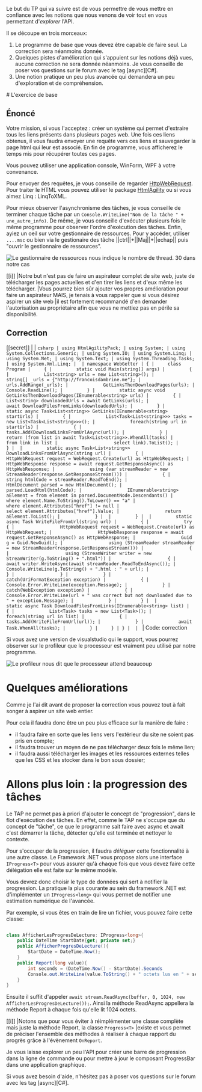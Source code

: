 Le but du TP qui va suivre est de vous permettre de vous mettre en confiance avec les notions
que nous venons de voir tout en vous permettant d'*explorer* l'API.

Il se découpe en trois morceaux:

1. Le programme de base que vous devez être capable de faire seul. La correction sera néanmoins donnée.
2. Quelques pistes d'amélioration qui s'appuient sur les notions déjà vues, aucune correction ne sera donnée néanmoins. Je vous conseille de poser vos questions sur le forum avec le tag [async][C#].
3. Une notion pratique un peu plus avancée qui demandera un peu d'exploration et de compréhension.

# L'exercice de base

## Énoncé

Votre mission, si vous l'acceptez : créer un système qui permet d'extraire tous les liens présents dans plusieurs pages web.
Une fois ces liens obtenus, il vous faudra envoyer une requête vers ces liens et sauvegarder la page html qui leur est associé.
En fin de programme, vous afficherez le temps mis pour récupérer toutes ces pages.

Vous pouvez utiliser une application console, WinForm, WPF à votre convenance.

Pour envoyer des requêtes, je vous conseille de regarder [HttpWebRequest](https://msdn.microsoft.com/fr-fr/library/system.net.webrequest.getresponseasync%28v=vs.110%29.aspx).
Pour traiter le HTML vous pouvez utiliser le package [HtmlAgility](http://htmlagilitypack.codeplex.com/) ou si vous aimez Linq : LinqToXML.

Pour mieux observer l'asynchronisme des tâches, je vous conseille de terminer chaque tâche par un `Console.WriteLine("Nom de la tâche " + une_autre_info)`. De même, je vous
conseille d'exécuter plusieurs fois le même programme pour observer l'ordre d'exécution des tâches.
Enfin, ayiez un oeil sur votre gestionnaire de ressources. Pour y accéder, utiliser `....msc`
ou bien via le gestionaire des tâche ||ctrl||+||Maj||+||echap|| puis "ouvrir le gestionnaire de ressources".

![Le gestionnaire de ressources nous indique le nombre de thread. 30 dans notre cas](http://zestedesavoir.com/media/galleries/2583/31af9781-e26d-4642-9431-89869da90fd3.png.960x960_q85.png)

[[i]]
|Notre but n'est pas de faire un aspirateur complet de site web, juste de télécharger les pages actuelles et d'en tirer les liens et d'eux même les télécharger.
|Vous pourrez bien sûr ajouter vos propres amélioration pour faire un aspirateur MAIS, je tenais à vous rappeler que si vous désirez aspirer un site web
|il est fortement recommandé d'en demander l'autorisation au propriétaire afin que vous ne mettiez pas en périle sa disponibilité.

## Correction
[[secret]]
| 
| ```csharp
| using HtmlAgilityPack;
| using System;
| using System.Collections.Generic;
| using System.IO;
| using System.Linq;
| using System.Net;
| using System.Text;
| using System.Threading.Tasks;
| using System.Xml.Linq;
| 
| namespace WebGetter
| {
|     class Program
|     {
|         static void Main(string[] args)
|         {
|             List<string> urls = new List<string>();
|             string[] _urls = {"http://francoisdambrine.me"};
|             urls.AddRange(_urls);
|             GetLinksThenDownloadPages(urls);
|             Console.ReadLine();
|         }
|         static async void GetLinksThenDownloadPages(IEnumerable<string> urls)
|         {
|             List<string> downloadedUrls = await GetLinks(urls);
|             await DownloadFilesFromLinks(downloadedUrls);
|         }
|         static async Task<List<string>> GetLinks(IEnumerable<string> startUrls)
|         {
|             List<Task<List<string>>> tasks = new List<Task<List<string>>>();
|             foreach(string url in startUrls)
|             {
|                 tasks.Add(DownloadLinksFromUrlAsync(url));
|             }
|             return (from list in await Task<List<string>>.WhenAll(tasks)
|                     from link in list
|                     select link).ToList();
|         }
| 
|         static async Task<List<string>> DownloadLinksFromUrlAsync(string url)
|         {
|             HttpWebRequest request = WebRequest.Create(url) as HttpWebRequest;
|             HttpWebResponse response = await request.GetResponseAsync() as HttpWebResponse;
|             using (var streamReader = new StreamReader(response.GetResponseStream()))
|             {
|                 string htmlCode = streamReader.ReadToEnd();
|                 HtmlDocument parsed = new HtmlDocument();
|                 parsed.LoadHtml(htmlCode);
|                 IEnumerable<string> aElement = from element in parsed.DocumentNode.Descendants()
|                                                where element.Name.ToString().ToLower() == "a"
|                                                where element.Attributes["href"] != null
|                                                select element.Attributes["href"].Value;
|                 return aElement.ToList();
|             }
| 
|         }
| 
|         static async Task WriteFileFromUrl(string url)
|         {
|             try {
|                 HttpWebRequest request = WebRequest.Create(url) as HttpWebRequest;
|                 HttpWebResponse response = await request.GetResponseAsync() as HttpWebResponse;
|                 Guid g = Guid.NewGuid();
|                 using (StreamReader streamReader = new StreamReader(response.GetResponseStream()))
|                 {
|                     using (StreamWriter writer = new StreamWriter(g.ToString() + ".html"))
|                     {
|                         await writer.WriteAsync(await streamReader.ReadToEndAsync());
|                         Console.WriteLine(g.ToString() + ".html : " + url);
|                     }
|                 }
|             }
|             catch(UriFormatException exception)
|             {
|                 Console.Error.WriteLine(exception.Message);
|             }
|             catch(WebException exception)
|             {
|                 Console.Error.WriteLine(url + " was correct but not downloaded due to " + exception.Message);
|             }
|         }
| 
|         static async Task DownloadFilesFromLinks(IEnumerable<string> list)
|         {
|             List<Task> tasks = new List<Task>();
|             foreach(string url in list)
|             {
|                 tasks.Add(WriteFileFromUrl(url));
|             }
|             await Task.WhenAll(tasks);
|         }
|     }
| }
| 
| ```
| Code: correction

Si vous avez une version de visualstudio qui le support, vous pourrez observer sur le profileur que le processeur est vraiment peu utilisé par notre programme.

![Le profileur nous dit que le processeur attend beaucoup](http://zestedesavoir.com/media/galleries/2583/82331b99-9ab2-4558-97c5-adb243da24ae.png.960x960_q85.png)

# Quelques améliorations

Comme je l'ai dit avant de proposer la correction vous pouvez tout à fait songer à aspirer un site web entier.

Pour cela il faudra donc être un peu plus efficace sur la manière de faire :

- il faudra faire en sorte que les liens vers l'extérieur du site ne soient pas pris en compte;
- il faudra trouver un moyen de ne pas télécharger deux fois le même lien;
- il faudra aussi télécharger les images et les ressources externes telles que les CSS et les stocker dans le bon sous dossier;



# Allons plus loin : la progression des tâches

Le TAP ne permet pas à priori d'ajouter le concept de "progression", dans le flot d'exécution des tâches.
En effet, comme le TAP ne s'occupe que du concept de "tâche", ce que le programme sait faire avec async et await c'est démarrer la tâche, détecter qu'elle
est terminée et nettoyer le contexte.

Pour s'occuper de la progression, il faudra *déléguer* cette fonctionnalité à une autre classe. Le Framework .NET vous propose alors une interface `IProgress<T>`
pour vous assurer qu'à chaque fois que vous devez faire cette délégation elle est faite sur le même modèle.

Vous devrez donc choisir le type de données qui sert à notifier la progression. La pratique la plus courante au sein du framework .NET est d'implémenter
un `IProgress<long>` qui vous permet de notifier une estimation numérique de l'avancée.

Par exemple, si vous êtes en train de lire un fichier, vous pouvez faire cette classe:

```csharp

class AfficherLesProgresDeLecture: IProgress<long>{
    public DateTime StartDate{get; private set;}
    public AfficherProgresDeLecture(){
        StartDate = DateTime.Now();
    }
    public Report(long value){
        int seconds = (DateTime.Now() - StartDate).Seconds
        Console.out.WriteLine(value.ToString() + " octets lus en " + seconds.ToString() + "secondes");
    }
}
```

Ensuite il suffit d'appeler `await stream.ReadAsync(buffer, 0, 1024, new AfficherLesProgresDeLecture());`.
Ainsi la méthode ReadAsync appellera la méthode Report à chaque fois qu'elle lit 1024 octets.

[[i]]
|Notons que pour vous éviter à réimplémenter une classe complète mais juste la méthode Report, la classe `Progress<T>` 
|existe et vous permet de préciser l'ensemble des méthodes à réaliser à chaque rapport du progrès grâce à l'évènement `OnReport`.

Je vous laisse explorer un peu l'API pour créer une barre de progression dans la ligne de commande ou pour mettre à jour le composant ProgressBar
dans une application graphique.

Si vous avez besoin d'aide, n'hésitez pas à poser vos questions sur le forum avec les tag [async][C#].



